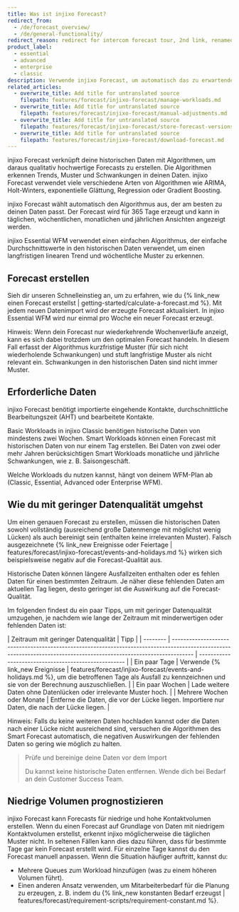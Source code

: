 ```yaml
---
title: Was ist injixo Forecast?
redirect_from:
  - /de/forecast_overview/
  - /de/general-functionality/
redirect_reason: redirect for intercom forecast tour, 2nd link, renamed article in june 2021
product_label:
  - essential
  - advanced
  - enterprise
  - classic
description: Verwende injixo Forecast, um automatisch das zu erwartende Kontaktvolumen und die AHT zu ermitteln.
related_articles:
  - overwrite_title: Add title for untranslated source
    filepath: features/forecast/injixo-forecast/manage-workloads.md
  - overwrite_title: Add title for untranslated source
    filepath: features/forecast/injixo-forecast/manual-adjustments.md
  - overwrite_title: Add title for untranslated source
    filepath: features/forecast/injixo-forecast/store-forecast-versions.md
  - overwrite_title: Add title for untranslated source
    filepath: features/forecast/injixo-forecast/download-forecast.md
---
```


injixo Forecast verknüpft deine historischen Daten mit Algorithmen, um daraus qualitativ hochwertige Forecasts zu erstellen. Die Algorithmen erkennen Trends, Muster und Schwankungen in deinen Daten. injixo Forecast verwendet viele verschiedene Arten von Algorithmen wie ARIMA, Holt-Winters, exponentielle Glättung, Regression oder Gradient Boosting. 

injixo Forecast wählt automatisch den Algorithmus aus, der am besten zu deinen Daten passt. Der Forecast wird für 365 Tage erzeugt und kann in täglichen, wöchentlichen, monatlichen und jährlichen Ansichten angezeigt werden.

injixo Essential WFM verwendet einen einfachen Algorithmus, der einfache Durchschnittswerte in den historischen Daten verwendet, um einen langfristigen linearen Trend und wöchentliche Muster zu erkennen.

## Forecast erstellen

Sieh dir unseren Schnelleinstieg an, um zu erfahren, wie du {% link_new einen Forecast erstellst | getting-started/calculate-a-forecast.md %}. Mit jedem neuen Datenimport wird der erzeugte Forecast aktualisiert. In injixo Essential WFM wird nur einmal pro Woche ein neuer Forecast erzeugt.

Hinweis: Wenn dein Forecast nur wiederkehrende Wochenverläufe anzeigt, kann es sich dabei trotzdem um den optimalen Forecast handeln. In diesem Fall erfasst der Algorithmus kurzfristige Muster (für sich nicht wiederholende Schwankungen) und stuft langfristige Muster als nicht relevant ein. Schwankungen in den historischen Daten sind nicht immer Muster.

## Erforderliche Daten

injixo Forecast benötigt importierte eingehende Kontakte, durchschnittliche Bearbeitungszeit (AHT) und bearbeitete Kontakte.

Basic Workloads in injixo Classic benötigen historische Daten von mindestens zwei Wochen. Smart Workloads können einen Forecast mit historischen Daten von nur einem Tag erstellen. Bei Daten von zwei oder mehr Jahren berücksichtigen Smart Workloads monatliche und jährliche Schwankungen, wie z.&nbsp;B. Saisongeschäft.

Welche Workloads du nutzen kannst, hängt von deinem WFM-Plan ab (Classic, Essential, Advanced oder Enterprise WFM).

## Wie du mit geringer Datenqualität umgehst

Um einen genauen Forecast zu erstellen, müssen die historischen Daten sowohl vollständig (ausreichend große Datenmenge mit möglichst wenig Lücken) als auch bereinigt sein (enthalten keine irrelevanten Muster). Falsch ausgezeichnete {% link_new Ereignisse oder Feiertage | features/forecast/injixo-forecast/events-and-holidays.md %} wirken sich beispielsweise negativ auf die Forecast-Qualität aus.

Historische Daten können längere Ausfallzeiten enthalten oder es fehlen Daten für einen bestimmten Zeitraum. Je näher diese fehlenden Daten am aktuellen Tag liegen, desto geringer ist die Auswirkung auf die Forecast-Qualität. 

Im folgenden findest du ein paar Tipps, um mit geringer Datenqualität umzugehen, je nachdem wie lange der Zeitraum mit minderwertigen oder fehlenden Daten ist:

| Zeitraum mit geringer Datenqualität     | Tipp                                                                                                                                                         |
| -------- | ------------------------------------------------------------------------------------------------------------------------------------------------------------------- | ---------------------------------------------------- |
| Ein paar Tage | Verwende {% link_new Ereignisse | features/forecast/injixo-forecast/events-and-holidays.md %}, um die betroffenen Tage als Ausfall zu kennzeichnen und sie von der Berechnung auszuschließen.                                  |
| Ein paar Wochen    | Lade weitere Daten ohne Datenlücken oder irrelevante Muster hoch. |
| Mehrere Wochen oder Monate  | Entferne die Daten, die vor der Lücke liegen. Importiere nur Daten, die nach der Lücke liegen.                            |

Hinweis: Falls du keine weiteren Daten hochladen kannst oder die Daten nach einer Lücke nicht ausreichend sind, versuchen die Algorithmen des Smart Forecast automatisch, die negativen Auswirkungen der fehlenden Daten so gering wie möglich zu halten.

> Prüfe und bereinige deine Daten vor dem Import
>
> Du kannst keine historische Daten entfernen. Wende dich bei Bedarf an dein Customer Success Team.

## Niedrige Volumen prognostizieren

injixo Forecast kann Forecasts für niedrige und hohe Kontaktvolumen erstellen. Wenn du einen Forecast auf Grundlage von Daten mit niedrigem Kontaktvolumen erstellst, erkennt injixo möglicherweise die täglichen Muster nicht. In seltenen Fällen kann dies dazu führen, dass für bestimmte Tage gar kein Forecast erstellt wird. Für einzelne Tage kannst du den Forecast manuell anpassen. Wenn die Situation häufiger auftritt, kannst du:

- Mehrere Queues zum Workload hinzufügen (was zu einem höheren Volumen führt).
- Einen anderen Ansatz verwenden, um Mitarbeiterbedarf für die Planung zu erzeugen, z.&nbsp;B. indem du {% link_new konstanten Bedarf erzeugst | features/forecast/requirement-scripts/requirement-constant.md %}.
